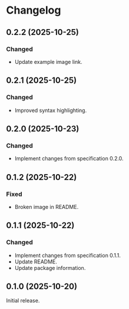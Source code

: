 # Changelog

## 0.2.2 (2025-10-25)

### Changed

- Update example image link.

## 0.2.1 (2025-10-25)

### Changed

- Improved syntax highlighting.

## 0.2.0 (2025-10-23)

### Changed

- Implement changes from specification 0.2.0.

## 0.1.2 (2025-10-22)

### Fixed

- Broken image in README.

## 0.1.1 (2025-10-22)

### Changed

- Implement changes from specification 0.1.1.
- Update README.
- Update package information.

## 0.1.0 (2025-10-20)

Initial release.
